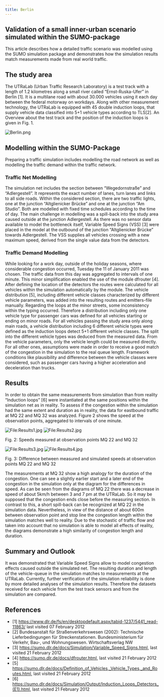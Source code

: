 ```yaml
---
title: Berlin
---
```


## Validation of a small inner-urban scenario simulated within the SUMO-package

This article describes how a detailed traffic scenario was modelled
using the SUMO simulation package and demonstrates how the simulation
results match measurements made from real world traffic.

## The study area

The UTRaLab (Urban Traffic Research Laboratory) is a test track with a
length of 1.2 kilometres along a small river called “Ernst-Ruska-Ufer”
in Berlin \[1\]. It is a multilane road with about 30.000 vehicles
using it each day between the federal motorway on workdays. Along with other
measurement technology, the UTRaLab is equipped with 45 double induction
loops, that supply vehicle data classified into 5+1 vehicle types
according to TLS\[2\]. An Overview about the test track and the position
of the induction loops is given in Fig. 1.

![Berlin.png](../../images/Berlin.png "Berlin.png")

## Modelling within the SUMO-Package

Preparing a traffic simulation includes modelling the road network as
well as modelling the traffic demand within the traffic network.  

### Traffic Net Modelling  
  
The simulation net includes the section between
“Wegedornstraße” and “Adlergestell”. It represents the exact number of
lanes, turn lanes and links to all side roads. Within the considered
section, there are two traffic lights, one at the junction “Altglienicker
Brücke” and one at the junction “Am Studio”. Both are modelled with
fixed time schedules according to the time of day. The main
challenge in modelling was a spill-back into the study area caused
outside at the junction Adlergestell. As there was no sensor data
available to model the bottleneck itself, Variable Speed Signs (VSS)
\[3\] were placed in the model at the outbound of the junction
“Altglienicker Brücke” towards Adlergestell. The VSS supplies all
vehicles crossing with a new maximum speed, derived from the single
value data from the detectors.  
  
### Traffic Demand Modelling  
  
While looking for a work day, outside of the holiday seasons, where considerable congestion occurred, Tuesday the 11 of January 2011 was chosen. The traffic data from this day
was aggregated to intervals of one minute. This minor simplification
enabled the use of the module dfrouter \[4\]. After defining the
location of the detectors the routes were calculated for all vehicles
within the simulation automatically by the module. The vehicle
distribution \[5\], including different vehicle classes characterized by
different vehicle parameters, was added into the resulting routes and emitters-file manually. Regarding the loops at the minor streets, some inconsistency within the typing occurred. Therefore a distribution including only one vehicle type for passenger cars was defined for all
vehicles starting or ending on minor roads. For all vehicles passing the
study area only along main roads, a vehicle distribution including 6
different vehicle types were defined as the induction loops detect 5+1
different vehicle classes. The split into the different vehicle types was deduced from the measured data. From the vehicle parameters, only the vehicle length could be measured directly. For all other ones, assumptions were made in order to receive a good match of the congestion in the
simulation to the real queue length. Framework conditions like
plausibility and difference between the vehicle classes were considered, such as passenger cars having a higher acceleration and deceleration
than trucks.

## Results

In order to obtain the same measurements from simulation than from
reality “Induction loops” \[6\] were instantiated at the same positions
within the simulation net as in reality. To assess if the congestion within the simulation had the same extent and duration as in reality, the data for eastbound traffic at MQ 22 and MQ 32 was analyzed. Figure 2
shows the speed at the observation points, aggregated to intervals of
one minute.

![<File:Results1.jpg>](../../images/Results1.jpg "File:Results1.jpg")
![<File:Results2.jpg>](../../images/Results2.jpg "File:Results2.jpg")

Fig. 2: Speeds measured at observation points MQ 22 and MQ 32

![<File:Results3.jpg>](../../images/Results3.jpg "File:Results3.jpg")
![<File:Results4.jpg>](../../images/Results4.jpg "File:Results4.jpg")

Fig. 3: Difference between measured and simulated speeds at observation
points MQ 22 and MQ 32

The measurements at MQ 32 show a high analogy for the duration of the
congestion. One can see a slightly earlier start and a later end of the
congestion in the simulation only at the diagram for the differences in
speed. As can be seen from the diagrams of MQ 22 there was a decrease in
speed of about 5km/h between 3 and 7 pm at the UTRaLab. So it may be
supposed that the congestion ends close before the measuring section. In
contrast to this, a short spill-back can be recognized at MQ 22 in the
simulation data. Nevertheless, in view of the distance of about 600m
between observation point and stop line the congestion length within the
simulation matches well to reality. Due to the stochastic of traffic
flow and taken into account that no simulation is able to model all
effects of reality, the diagrams demonstrate a high similarity of
congestion length and duration.

## Summary and Outlook

It was demonstrated that Variable Speed Signs allow to model congestion
effects caused outside the simulated net. The resulting duration and
length of the vehicle-queue in the simulation matches to measurements at
the UTRaLab. Currently, further verification of the simulation
reliability is done by more detailed analyses of the simulation results.
Therefore the datasets received for each vehicle from the test track
sensors and from the simulation are compared.

## References

- \[1\]
  <https://www.dlr.de/fs/en/desktopdefault.aspx/tabid-1237/5441_read-11863/>
  last visited 07 February 2012
- \[2\] Bundesanstalt für Straßenverkehrswesen (2002): Technische
  Lieferbedingungen für Streckenstationen. Bundesministerium für
  Verkehr, Bau-, und Wohnungswesen. Wirtschaftsverlag NW
- \[3\]
  <https://sumo.dlr.de/docs/Simulation/Variable_Speed_Signs.html>,
  last visited 21 February 2012
- \[4\]
  <https://sumo.dlr.de/docs/dfrouter.html>,
  last visited 21 February 2012
- \[5\]
  <https://sumo.dlr.de/docs/Definition_of_Vehicles,_Vehicle_Types,_and_Routes.html>,
  last visited 21 February 2012
- \[6\]
  <https://sumo.dlr.de/docs/Simulation/Output/Induction_Loops_Detectors_(E1).html>,
  last visited 21 February 2012
